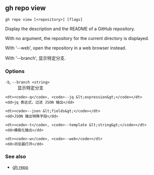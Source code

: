 

## gh repo view

```
gh repo view [<repository>] [flags]
```

Display the description and the README of a GitHub repository.

With no argument, the repository for the current directory is displayed.

With '--web', open the repository in a web browser instead.

With '--branch', 显示特定分支.

### Options


<dl class="flags">
	<dt><code>-b</code>, <code>--branch &lt;string&gt;</code></dt>
	<dd>显示特定分支</dd>

	<dt><code>-q</code>, <code>--jq &lt;expression&gt;</code></dt>
	<dd>jq 表达式，过滤 JSON 输出</dd>

	<dt><code>--json &lt;fields&gt;</code></dt>
	<dd>JSON 输出特殊字段</dd>

	<dt><code>-t</code>, <code>--template &lt;string&gt;</code></dt>
	<dd>模板化输出</dd>

	<dt><code>-w</code>, <code>--web</code></dt>
	<dd>浏览器打开</dd>
</dl>


### See also

* [gh repo](./gh_repo)
